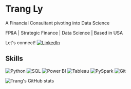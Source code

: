   # Trang Ly
  
  A Financial Consultant pivoting into Data Science
  
  FP&A | Strategic Finance | Data Science | Based in USA

  Let's connect!
  [![LinkedIn](https://img.shields.io/badge/-LinkedIn-0077B5?style=flat&logo=linkedin&logoColor=white)](https://www.linkedin.com/in/yourname) 
  
  ## Skills
  ![Python](https://img.shields.io/badge/Python-3776AB?style=flat&logo=python&logoColor=white)
  ![SQL](https://img.shields.io/badge/SQL-336791?style=flat&logo=postgresql&logoColor=white)
  ![Power BI](https://img.shields.io/badge/PowerBI-F2C811?style=flat&logo=powerbi&logoColor=black)
  ![Tableau](https://img.shields.io/badge/Tableau-E97627?style=flat&logo=tableau&logoColor=white)
  ![PySpark](https://img.shields.io/badge/PySpark-E34A1F?style=flat&logo=apache-spark&logoColor=white)
  ![Git](https://img.shields.io/badge/Git-F05032?style=flat&logo=git&logoColor=white)

  ![Trang's GitHub stats](https://github-readme-stats.vercel.app/api?username=tly23&show_icons=true&theme=dark)

  

<!---
tly23/tly23 is a ✨ special ✨ repository because its `README.md` (this file) appears on your GitHub profile.
You can click the Preview link to take a look at your changes.
--->

